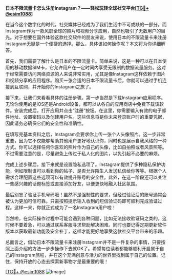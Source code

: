 **日本不限流量卡怎么注册Instagram？——轻松玩转全球社交平台[[TG💪+ @esim1088](https://t.me/s/esim1088)]**

在当今这个数字化的时代，社交媒体已经成为了我们生活中不可或缺的一部分。而Instagram作为一款风靡全球的照片和视频分享应用，自然也吸引了无数用户的目光。对于想要在国外体验这款社交软件的朋友来说，使用日本的不限流量卡来注册Instagram无疑是一个便捷的选择。那么，具体该如何操作呢？本文将为你详细解答。

首先，我们需要了解什么是日本的不限流量卡。简单来说，这是一种可以在日本使用的移动数据SIM卡，它允许用户在一定时间内享受无限制的数据流量服务。这对于经常需要访问网络资源的人来说非常实用，尤其是像Instagram这样依赖于图片和视频分享的应用程序。购买一张合适的日本不限流量卡后，你就可以通过手机连接到互联网，并开始你的Instagram之旅了。

接下来，让我们来看看具体的注册步骤。第一步当然是下载Instagram应用程序。无论你使用的是iOS还是Android设备，都可以从各自的应用商店中免费下载该软件。安装完成后，打开应用并点击“注册”按钮。在这里，你需要输入有效的电子邮件地址、设置密码以及创建用户名。这些信息将是你未来登录账户时的重要凭据，因此请务必确保它们的安全性和准确性。

在填写完基本资料之后，Instagram会要求你上传一张个人头像照片。这一步非常重要，因为它不仅能够帮助其他用户更好地认识你，同时也是展示自我风格的一种方式。你可以选择任何你喜欢的照片作为自己的头像，比如自拍照或者风景照等。不过需要注意的是，尽量避免上传过于私人化的图片，以免引起不必要的麻烦。

完成上述步骤后，接下来就是设置隐私选项了。Instagram提供了多种隐私保护功能，例如限制谁可以看到你的帖子、是否允许陌生人发送私信给你等等。根据个人需求合理配置这些选项可以有效提升账号的安全性。此外，在这一阶段还可以关注一些感兴趣的话题标签或直接添加好友，以便更快地融入社区氛围。

最后别忘了验证手机号码哦！虽然不是强制性的要求，但经过验证后的账号通常会被认为更加可信可靠。只需按照提示输入收到的短信验证码即可顺利完成验证过程。这样一来，你就正式成为了一名Instagram用户啦！

当然啦，在实际操作过程中可能会遇到各种问题，比如无法接收验证码之类的。这时候不要着急，可以通过联系客服寻求帮助解决困难。同时也要记得定期更新软件版本以获取最新功能及安全补丁，这样才能更好地享受这款社交平台带来的乐趣。

总而言之，借助日本不限流量卡来注册Instagram并不是一件复杂的事情，只要按照上面介绍的方法一步步操作下去就OK了。希望每位读者都能够顺利开启属于自己的Instagram旅程，并在这个充满创意与活力的世界里找到属于自己的位置。记住，保持开放的心态去探索新事物才是最重要的哦！

[[TG💪+ @esim1088](https://t.me/s/esim1088) ![Image](https://i.postimg.cc/4NQfJmqS/Snipaste-2025-05-13-00-14-12.png)]
